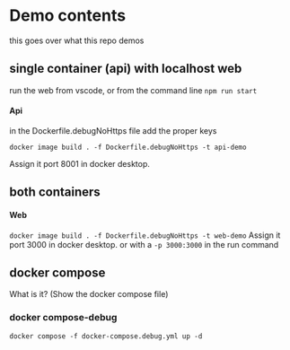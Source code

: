 # Demo contents 
this goes over what this repo demos

## single container (api) with localhost web
run the web from vscode, or from the command line `npm run start`
#### Api

in the Dockerfile.debugNoHttps file add the proper keys 

`docker image build . -f Dockerfile.debugNoHttps -t api-demo` 

Assign it port 8001 in docker desktop.

## both containers
#### Web

`docker image build . -f Dockerfile.debugNoHttps -t web-demo`
Assign it port 3000 in docker desktop. or with a `-p 3000:3000` in the run command

## docker compose 

What is it? (Show the docker compose file)

### docker compose-debug
`docker compose -f docker-compose.debug.yml up -d`







